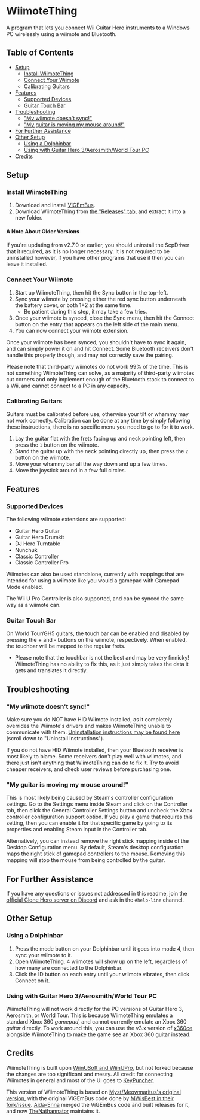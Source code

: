 # WiimoteThing

A program that lets you connect Wii Guitar Hero instruments to a Windows PC wirelessly using a wiimote and Bluetooth.

## Table of Contents

- [Setup](#setup)
  - [Install WiimoteThing](#install-wiimotething)
  - [Connect Your Wiimote](#connect-your-wiimote)
  - [Calibrating Guitars](#calibrating-guitars)
- [Features](#features)
  - [Supported Devices](#supported-devices)
  - [Guitar Touch Bar](#guitar-touch-bar)
- [Troubleshooting](#troubleshooting)
  - ["My wiimote doesn't sync!"](#my-wiimote-doesnt-sync)
  - ["My guitar is moving my mouse around!"](#my-guitar-is-moving-my-mouse-around)
- [For Further Assistance](#for-further-assistance)
- [Other Setup](#other-setup)
  - [Using a Dolphinbar](#using-a-dolphinbar)
  - [Using with Guitar Hero 3/Aerosmith/World Tour PC](#using-with-guitar-hero-3aerosmithworld-tour-pc)
- [Credits](#credits)

## Setup

### Install WiimoteThing

1. Download and install [ViGEmBus](https://github.com/ViGEm/ViGEmBus/releases).
2. Download WiimoteThing from [the "Releases" tab](https://github.com/TheNathannator/WiimoteThing/releases), and extract it into a new folder.

#### A Note About Older Versions

If you're updating from v2.7.0 or earlier, you should uninstall the ScpDriver that it required, as it is no longer necessary. It is not required to be uninstalled however, if you have other programs that use it then you can leave it installed.

### Connect Your Wiimote

1. Start up WiimoteThing, then hit the Sync button in the top-left.
2. Sync your wiimote by pressing either the red sync button underneath the battery cover, or both 1+2 at the same time.
   - Be patient during this step, it may take a few tries.
3. Once your wiimote is synced, close the Sync menu, then hit the Connect button on the entry that appears on the left side of the main menu.
4. You can now connect your wiimote extension.

Once your wiimote has been synced, you shouldn't have to sync it again, and can simply power it on and hit Connect. Some Bluetooth receivers don't handle this properly though, and may not correctly save the pairing.

Please note that third-party wiimotes do not work 99% of the time. This is not something WiimoteThing can solve, as a majority of third-party wiimotes cut corners and only implement enough of the Bluetooth stack to connect to a Wii, and cannot connect to a PC in any capacity.

### Calibrating Guitars

Guitars must be calibrated before use, otherwise your tilt or whammy may not work correctly. Calibration can be done at any time by simply following these instructions, there is no specific menu you need to go to for it to work.

1. Lay the guitar flat with the frets facing up and neck pointing left, then press the `1` button on the wiimote.
2. Stand the guitar up with the neck pointing directly up, then press the `2` button on the wiimote.
3. Move your whammy bar all the way down and up a few times.
4. Move the joystick around in a few full circles.

## Features

### Supported Devices

The following wiimote extensions are supported:

- Guitar Hero Guitar
- Guitar Hero Drumkit
- DJ Hero Turntable
- Nunchuk
- Classic Controller
- Classic Controller Pro

Wiimotes can also be used standalone, currently with mappings that are intended for using a wiimote like you would a gamepad with Gamepad Mode enabled.

The Wii U Pro Controller is also supported, and can be synced the same way as a wiimote can.

### Guitar Touch Bar

On World Tour/GH5 guitars, the touch bar can be enabled and disabled by pressing the + and - buttons on the wiimote, respectively. When enabled, the touchbar will be mapped to the regular frets.

- Please note that the touchbar is not the best and may be very finnicky! WiimoteThing has no ability to fix this, as it just simply takes the data it gets and translates it directly.

## Troubleshooting

### "My wiimote doesn't sync!"

Make sure you do NOT have HID Wiimote installed, as it completely overrides the Wiimote's drivers and makes WiimoteThing unable to communicate with them. [Uninstallation instructions may be found here](https://www.julianloehr.de/educational-work/hid-wiimote/) (scroll down to "Uninstall Instructions").

If you do not have HID Wiimote installed, then your Bluetooth receiver is most likely to blame. Some receivers don't play well with wiimotes, and there just isn't anything that WiimoteThing can do to fix it. Try to avoid cheaper receivers, and check user reviews before purchasing one.

### "My guitar is moving my mouse around!"

This is most likely being caused by Steam's controller configuration settings. Go to the Settings menu inside Steam and click on the Controller tab, then click the General Controller Settings button and uncheck the Xbox controller configuration support option. If you play a game that requires this setting, then you can enable it for that specific game by going to its properties and enabling Steam Input in the Controller tab.

Alternatively, you can instead remove the right stick mapping inside of the Desktop Configuration menu. By default, Steam's desktop configuration maps the right stick of gamepad controllers to the mouse. Removing this mapping will stop the mouse from being controlled by the guitar.

## For Further Assistance

If you have any questions or issues not addressed in this readme, join the [official Clone Hero server on Discord](https://discordapp.com/invite/Hsn4Cgu) and ask in the `#help-line` channel.

## Other Setup

### Using a Dolphinbar

1. Press the mode button on your Dolphinbar until it goes into mode 4, then sync your wiimote to it.
2. Open WiimoteThing. 4 wiimotes will show up on the left, regardless of how many are connected to the Dolphinbar.
3. Click the ID button on each entry until your wiimote vibrates, then click Connect on it.

### Using with Guitar Hero 3/Aerosmith/World Tour PC

WiimoteThing will not work directly for the PC versions of Guitar Hero 3, Aerosmith, or World Tour. This is because WiimoteThing emulates a standard Xbox 360 *gamepad*, and cannot currently emulate an Xbox 360 *guitar* directly. To work around this, you can use the v3.x version of [x360ce](https://www.x360ce.com/) alongside WiimoteThing to make the game see an Xbox 360 guitar instead.

## Credits

WiimoteThing is built upon [WiinUSoft and WiinUPro](https://github.com/KeyPuncher/WiinUPro), but not forked because the changes are too significant and messy. All credit for connecting Wiimotes in general and most of the UI goes to [KeyPuncher](https://github.com/KeyPuncher).

This version of WiimoteThing is based on [Myst/Meowmaritus's original version](https://github.com/Meowmaritus/WiimoteThing), with the original ViGEmBus code done by [MWisBest in their fork/issue](https://github.com/Meowmaritus/WiimoteThing/issues/9). [Aida-Enna](https://github.com/Aida-Enna) merged the ViGEmBus code and built releases for it, and now [TheNathannator](https://github.com/TheNathannator) maintains it.
